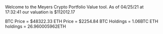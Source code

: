Welcome to the Meyers Crypto Portfolio Value tool. 
As of 04/25/21 at 17:32:41 our valuation is $112012.17 

BTC Price = $48322.33
 ETH Price = $2254.84
BTC Holdings = 1.06BTC
 ETH holdings = 26.960005962ETH 

